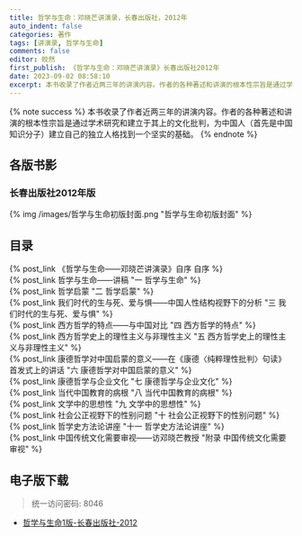 ```yaml
---
title: 哲学与生命：邓晓芒讲演录，长春出版社，2012年
auto_indent: false
categories: 著作
tags: [讲演录, 哲学与生命]
comments: false
editor: 皎然
first_publish: 《哲学与生命：邓晓芒讲演录》长春出版社2012年
date: 2023-09-02 08:58:10
excerpt: 本书收录了作者近两三年的讲演内容。作者的各种著述和讲演的根本性宗旨是通过学术研究和建立于其上的文化批判，为中国人（首先是中国知识分子）建立自己的独立人格找到一个坚实的基础。
---
```

{% note success %}
本书收录了作者近两三年的讲演内容。作者的各种著述和讲演的根本性宗旨是通过学术研究和建立于其上的文化批判，为中国人（首先是中国知识分子）建立自己的独立人格找到一个坚实的基础。
{% endnote %}
## 各版书影
### 长春出版社2012年版
{% img /images/哲学与生命初版封面.png "哲学与生命初版封面" %}

## 目录
{% post_link 《哲学与生命——邓晓芒讲演录》自序 自序 %}<br/>
{% post_link 哲学与生命——讲稿 "一 哲学与生命" %}<br/>
{% post_link 哲学启蒙 "二 哲学启蒙" %}<br/>
{% post_link 我们时代的生与死、爱与惧——中国人性结构视野下的分析 "三 我们时代的生与死、爱与惧" %}<br/>
{% post_link 西方哲学的特点——与中国对比 "四 西方哲学的特点" %}<br/>
{% post_link 西方哲学史上的理性主义与非理性主义 "五 西方哲学史上的理性主义与非理性主义" %}<br/>
{% post_link 康德哲学对中国启蒙的意义——在《康德〈纯粹理性批判〉句读》首发式上的讲话 "六 康德哲学对中国启蒙的意义" %}<br/>
{% post_link 康德哲学与企业文化 "七 康德哲学与企业文化" %}<br/>
{% post_link 当代中国教育的病根 "八 当代中国教育的病根" %}<br/>
{% post_link 文学中的思想性 "九 文学中的思想性" %}<br/>
{% post_link 社会公正视野下的性别问题 "十 社会公正视野下的性别问题" %}<br/>
{% post_link 哲学史方法论讲座 "十一 哲学史方法论讲座" %}<br/>
{% post_link 中国传统文化需要审视——访邓晓芒教授 "附录 中国传统文化需要审视" %}<br/>

## 电子版下载
> 统一访问密码: 8046

- [哲学与生命1版-长春出版社-2012](https://url92.ctfile.com/f/21466692-928357410-d801f0?p=8046)
